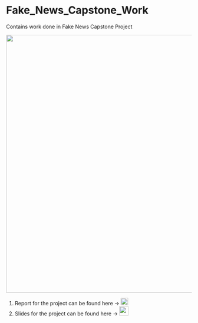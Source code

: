 # Fake_News_Capstone_Work
Contains work done in Fake News Capstone Project

<img src="https://scx2.b-cdn.net/gfx/news/2020/5-thepsycholog.jpg" width= "700">

1. Report for the project can be found here -> <a href = "https://github.com/singh-l/Fake_News_Capstone_Work/blob/master/TO%20SUBMIT/21_report.pdf"> <img src="https://www.seekpng.com/png/small/208-2088541_source-dataondemand-fr-report-project-icon-report-icon.png" width="20"></a> 
2. Slides for the project can be found here -> <a href = "https://github.com/singh-l/Fake_News_Capstone_Work/blob/master/TO%20SUBMIT/21_ppt.pdf"> <img src="https://blogs.shu.ac.uk/shutel/files/2014/08/GSlides.png" width="25"></a> 
